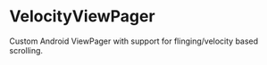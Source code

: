 VelocityViewPager
=================

Custom Android ViewPager with support for flinging/velocity based scrolling.
